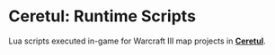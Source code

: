# Ceretul: Runtime Scripts #
Lua scripts executed in-game for Warcraft III map projects in
**[Ceretul](../README.md)**.
